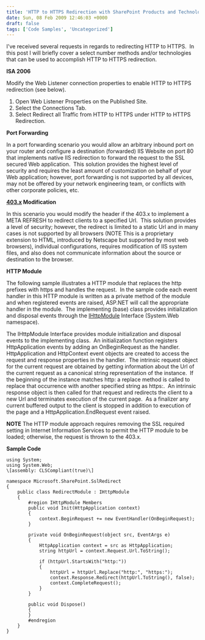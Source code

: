 ```yaml
---
title: 'HTTP to HTTPS Redirection with SharePoint Products and Technologies'
date: Sun, 08 Feb 2009 12:46:03 +0000
draft: false
tags: ['Code Samples', 'Uncategorized']
---
```


I've received several requests in regards to redirecting HTTP to HTTPS.  In this post I will briefly cover a select number methods and/or technologies that can be used to accomplish HTTP to HTTPS redirection.

**ISA 2006**

Modify the Web Listener connection properties to enable HTTP to HTTPS redirection (see below).

1.  Open Web Listener Properties on the Published Site.
2.  Select the Connections Tab.
3.  Select Redirect all Traffic from HTTP to HTTPS under HTTP to HTTPS Redirection.

**Port Forwarding**

In a port forwarding scenario you would allow an arbitrary inbound port on your router and configure a destination (forwarded) IIS Website on port 80 that implements native IIS redirection to forward the request to the SSL secured Web application.  This solution provides the highest level of security and requires the least amount of customization on behalf of your Web application; however, port forwarding is not supported by all devices, may not be offered by your network engineering team, or conflicts with other corporate policies, etc.

**[403.x](http://www.microsoft.com/technet/prodtechnol/WindowsServer2003/Library/IIS/21079107-1740-470e-a933-23a45494b8ba.mspx?mfr=true) Modification**

In this scenario you would modify the header if the 403.x to implement a META REFRESH to redirect clients to a specified Url.  This solution provides a level of security; however, the redirect is limited to a static Url and in many cases is not supported by all browsers (NOTE This is a proprietary extension to HTML, introduced by Netscape but supported by most web browsers), individual configurations, requires modification of IIS system files, and also does not communicate information about the source or destination to the browser.

**HTTP Module**

The following sample illustrates a HTTP module that replaces the http prefixes with https and handles the request.  In the sample code each event handler in this HTTP module is written as a private method of the module and when registered events are raised, ASP.NET will call the appropriate handler in the module.  The implementing (base) class provides initialization and disposal events through the [IHttpModule](http://msdn.microsoft.com/en-us/library/system.web.ihttpmodule.aspx) Interface (System.Web namespace).

The IHttpModule Interface provides module initialization and disposal events to the implementing class.  An initialization function registers HttpApplication events by adding an OnBeginRequest as the handler.  HttpApplication and HttpContext event objects are created to access the request and response properties in the handler.  The intrinsic request object for the current request are obtained by getting information about the Url of the current request as a canonical string representation of the instance.  If the beginning of the instance matches http: a replace method is called to replace that occurrence with another specified string as https:.  An intrinsic response object is then called for that request and redirects the client to a new Url and terminates execution of the current page.  As a finalizer any current buffered output to the client is stopped in addition to execution of the page and a HttpApplication.EndRequest event raised.

**NOTE** The HTTP module approach requires removing the SSL required setting in Internet Information Services to permit the HTTP module to be loaded; otherwise, the request is thrown to the 403.x.

**Sample Code**

```
using System;
using System.Web;
\[assembly: CLSCompliant(true)\]

namespace Microsoft.SharePoint.SslRedirect
{
    public class RedirectModule : IHttpModule
    {
        #region IHttpModule Members
        public void Init(HttpApplication context)
        {
            context.BeginRequest += new EventHandler(OnBeginRequest);
        }

        private void OnBeginRequest(object src, EventArgs e)
        {
            HttpApplication context = src as HttpApplication;
            string httpUrl = context.Request.Url.ToString();

            if (httpUrl.StartsWith("http:"))
            {
                httpUrl = httpUrl.Replace("http:", "https:");
                context.Response.Redirect(httpUrl.ToString(), false);
                context.CompleteRequest();
            }
        }

        public void Dispose()
        {
        }
        #endregion
    }
}
```